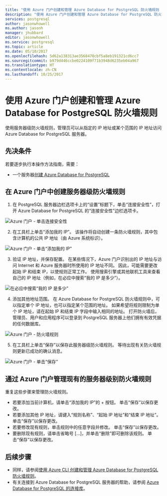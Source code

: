 ```yaml
---
title: "使用 Azure 门户创建和管理 Azure Database for PostgreSQL 防火墙规则 | Microsoft Docs"
description: "使用 Azure 门户创建和管理 Azure Database for PostgreSQL 防火墙规则"
services: postgresql
author: jasonwhowell
ms.author: jasonh
manager: jhubbard
editor: jasonwhowell
ms.service: postgresql
ms.topic: article
ms.date: 05/10/2017
ms.openlocfilehash: 5d62a138313ae3568470cbf5a8eb191321cd6cc7
ms.sourcegitcommit: b979d446ccbe0224109f71b3948d6235eb04a967
ms.translationtype: HT
ms.contentlocale: zh-CN
ms.lasthandoff: 10/25/2017
---
```

# <a name="create-and-manage-azure-database-for-postgresql-firewall-rules-using-the-azure-portal"></a>使用 Azure 门户创建和管理 Azure Database for PostgreSQL 防火墙规则
使用服务器级防火墙规则，管理员可以从指定的 IP 地址或某个范围的 IP 地址访问 Azure Database for PostgreSQL 服务器。 

## <a name="prerequisites"></a>先决条件
若要逐步执行本操作方法指南，需要：
- 一个服务器[创建 Azure Database for PostgreSQL](quickstart-create-server-database-portal.md)

## <a name="create-a-server-level-firewall-rule-in-the-azure-portal"></a>在 Azure 门户中创建服务器级防火墙规则
1. 在 PostgreSQL 服务器边栏选项卡上的“设置”标题下，单击“连接安全性”，打开 Azure Database for PostgreSQL 的“连接安全性”边栏选项卡。

  ![Azure 门户 - 单击连接安全性](./media/howto-manage-firewall-using-portal/1-connection-security.png)

2. 在工具栏上单击“添加我的 IP”。 该操作将自动创建一条防火墙规则，其中包含计算机的公共 IP 地址（由 Azure 系统标识）。

  ![Azure 门户 - 单击“添加我的 IP”](./media/howto-manage-firewall-using-portal/2-add-my-ip.png)

3. 验证 IP 地址，并保存配置。 在某些情况下，Azure 门户识别出的 IP 地址与访问 Internet 和 Azure 服务器时所使用的 IP 地址不同。 因此，可能需要更改起始 IP 和结束 IP，以使规则正常工作。
使用搜索引擎或其他联机工具来查看自己的 IP 地址（例如，在必应中搜索“我的 IP 是多少”）。

  ![在必应中搜索“我的 IP 是多少”](./media/howto-manage-firewall-using-portal/3-what-is-my-ip.png)

4. 添加其他地址范围。 在 Azure Database for PostgreSQL 防火墙规则中，可以指定单个 IP 地址，也可以指定某个范围的地址。 如果希望将规则限制为单个 IP 地址，请在起始 IP 和结束 IP 字段中输入相同的地址。 打开防火墙后，管理员、用户和应用程序可以登录到 PostgreSQL 服务器上他们拥有有效凭据的任何数据库。

  ![Azure 门户 - 防火墙规则 ](./media/howto-manage-firewall-using-portal/4-specify-addresses.png)

5. 在工具栏上单击“保存”以保存此服务器级防火墙规则。 等待出现有关防火墙规则更新已成功的确认消息。

  ![Azure 门户 - 单击“保存”](./media/howto-manage-firewall-using-portal/5-save-firewall-rule.png)


## <a name="manage-existing-server-level-firewall-rules-through-the-azure-portal"></a>通过 Azure 门户管理现有的服务器级别防火墙规则
重复这些步骤来管理防火墙规则。
* 若要添加当前计算机，请单击“添加我的 IP”的 + 按钮。 单击“保存”以保存更改。
* 若要添加其他 IP 地址，请键入“规则名称”、“起始 IP 地址”和“结束 IP 地址”。 单击“保存”以保存更改。
* 若要修改现有规则，单击规则中的任意字段并修改。 单击“保存”以保存更改。
* 要删除现有规则，请单击省略号 […]，并单击“删除”即可删除该规则。 单击“保存”以保存更改。

## <a name="next-steps"></a>后续步骤
- 同样，请参阅[使用 Azure CLI 创建和管理 Azure Database for PostgreSQL 防火墙规则](howto-manage-firewall-using-cli.md)。
- 有关连接到 Azure Database for PostgreSQL 服务器的帮助，请参阅 [Azure Database for PostgreSQL 的连接库](concepts-connection-libraries.md)。
